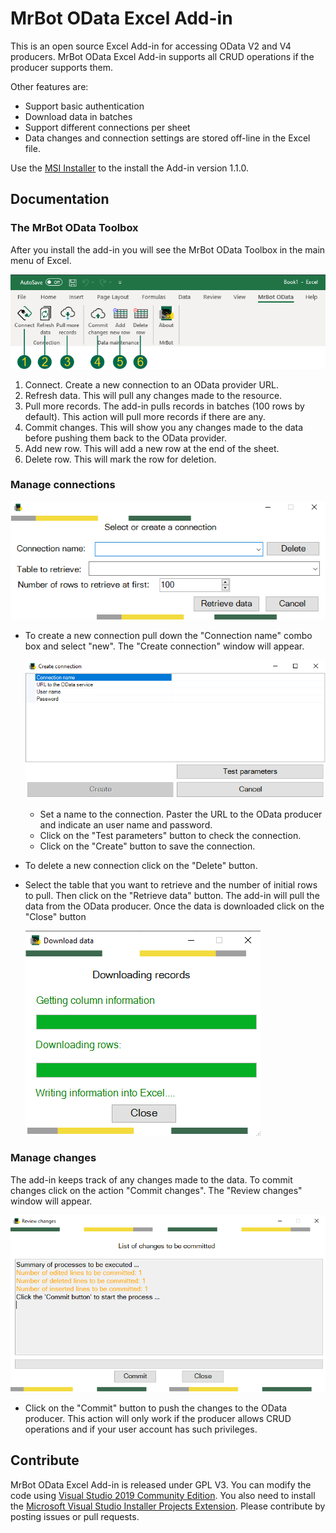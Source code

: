 # MrBot OData Excel Add-in
This is an open source Excel Add-in for accessing OData V2 and V4 producers. MrBot OData Excel Add-in supports all CRUD operations if the producer supports them.

Other features are:

- Support basic authentication
- Download data in batches
- Support different connections per sheet
- Data changes and connection settings are stored off-line in the Excel file. 

Use the [MSI Installer](https://drive.google.com/file/d/1EaihUMv4Gapwqt2x1XNmURcEnnHTLb9-/view?usp=sharing) to the install the Add-in version 1.1.0.

## Documentation

### The MrBot OData Toolbox

After you install the add-in you will see the MrBot OData Toolbox in the main menu of Excel.

![](./screenshots/01.png)

1. Connect. Create a new connection to an OData provider URL.
2. Refresh data. This will pull any changes made to the resource.
3. Pull more records. The add-in pulls records in batches (100 rows by default). This action will pull more records if there are any.
4. Commit changes. This will show you any changes made to the data before pushing them back to the OData provider.
5. Add new row. This will add a new row at the end of the sheet.
6. Delete row. This will mark the row for deletion.

### Manage connections

![](./screenshots/02.png)

- To create a new connection pull down the "Connection name" combo box and select "new". The "Create connection" window will appear.

  ![](./screenshots/03.png)

  - Set a name to the connection. Paster the URL to the OData producer and indicate an user name and password.
  - Click on the "Test parameters" button to check the connection.
  - Click on the "Create" button to save the connection.

- To delete a new connection click on the "Delete" button.

- Select the table that you want to retrieve and the number of initial rows to pull. Then click on the "Retrieve data" button. The add-in will pull the data from the OData producer. Once the data is downloaded click on the "Close" button

  ![](./screenshots/04.png)

### Manage changes

The add-in keeps track of any changes made to the data. To commit changes click on the action "Commit changes". The "Review changes" window will appear.

![](./screenshots/05.png)

- Click on the "Commit" button to push the changes to the OData producer. This action will only work if the producer allows CRUD operations and if your user account has such privileges.

## Contribute

MrBot OData Excel Add-in is released under GPL V3. You can modify the code using [Visual Studio 2019 Community Edition](https://visualstudio.microsoft.com/vs/community/). You also need to install the [Microsoft Visual Studio Installer Projects Extension](https://marketplace.visualstudio.com/items?itemName=VisualStudioClient.MicrosoftVisualStudio2017InstallerProjects). Please contribute by posting issues or pull requests.

